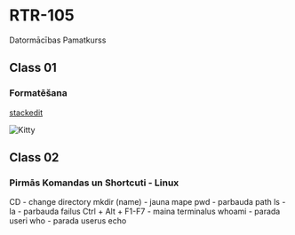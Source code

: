 # RTR-105
Datormācības Pamatkurss
## Class 01
### Formatēšana

[stackedit](https://stackedit.io/)

![Kitty](https://encrypted-tbn0.gstatic.com/images?q=tbn:ANd9GcRvcOLJDnoOoqr5euyFpwedM46P4iy4iQOeKg&usqp=CAU)

## Class 02
### Pirmās Komandas un Shortcuti - Linux

CD - change directory
mkdir (name) - jauna mape
pwd - parbauda path
ls -la - parbauda failus
Ctrl + Alt + F1-F7 - maina terminalus
whoami - parada useri
who - parada userus
echo

